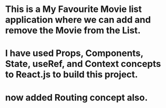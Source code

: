 # This is a My Favourite Movie list application where we can add and remove the Movie from the List.

# I have used Props, Components, State, useRef, and Context concepts to React.js to build this project.

# now added Routing concept also.
